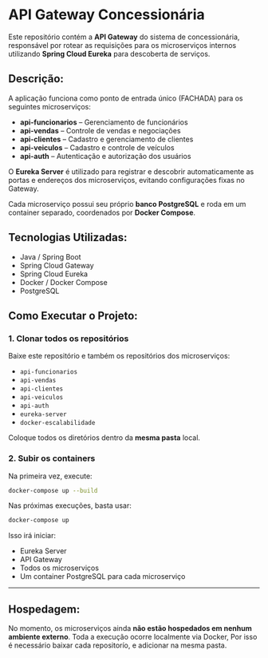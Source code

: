 # API Gateway Concessionária

Este repositório contém a **API Gateway** do sistema de concessionária, responsável por rotear as requisições para os microserviços internos utilizando **Spring Cloud Eureka** para descoberta de serviços.

## Descrição:

A aplicação funciona como ponto de entrada único (FACHADA) para os seguintes microserviços:

* **api-funcionarios** – Gerenciamento de funcionários
* **api-vendas** – Controle de vendas e negociações
* **api-clientes** – Cadastro e gerenciamento de clientes
* **api-veiculos** – Cadastro e controle de veículos
* **api-auth** – Autenticação e autorização dos usuários

O **Eureka Server** é utilizado para registrar e descobrir automaticamente as portas e endereços dos microserviços, evitando configurações fixas no Gateway.

Cada microserviço possui seu próprio **banco PostgreSQL** e roda em um container separado, coordenados por **Docker Compose**.

## Tecnologias Utilizadas:

* Java / Spring Boot
* Spring Cloud Gateway
* Spring Cloud Eureka
* Docker / Docker Compose
* PostgreSQL

## Como Executar o Projeto:

### 1. Clonar todos os repositórios

Baixe este repositório e também os repositórios dos microserviços:

* `api-funcionarios`
* `api-vendas`
* `api-clientes`
* `api-veiculos`
* `api-auth`
* `eureka-server`
* `docker-escalabilidade`

Coloque todos os diretórios dentro da **mesma pasta** local.

### 2. Subir os containers

Na primeira vez, execute:

```bash
docker-compose up --build
```

Nas próximas execuções, basta usar:

```bash
docker-compose up
```

Isso irá iniciar:

* Eureka Server
* API Gateway
* Todos os microserviços
* Um container PostgreSQL para cada microserviço

---

## Hospedagem:

No momento, os microserviços ainda **não estão hospedados em nenhum ambiente externo**. Toda a execução ocorre localmente via Docker, Por isso é necessário baixar cada repositorío, e adicionar na mesma pasta.
